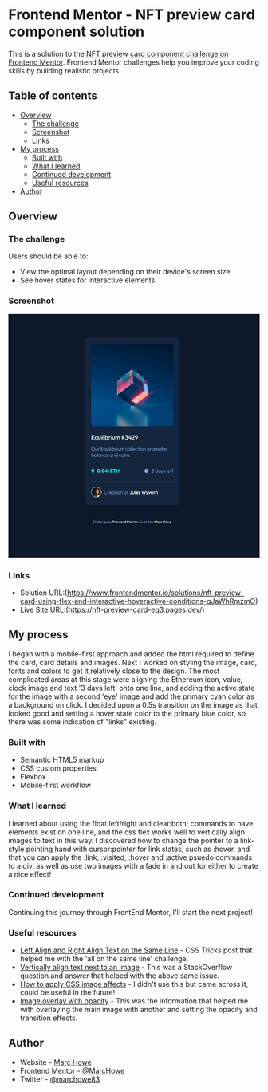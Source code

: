# Frontend Mentor - NFT preview card component solution

This is a solution to the [NFT preview card component challenge on Frontend Mentor](https://www.frontendmentor.io/challenges/nft-preview-card-component-SbdUL_w0U). Frontend Mentor challenges help you improve your coding skills by building realistic projects. 

## Table of contents

- [Overview](#overview)
  - [The challenge](#the-challenge)
  - [Screenshot](#screenshot)
  - [Links](#links)
- [My process](#my-process)
  - [Built with](#built-with)
  - [What I learned](#what-i-learned)
  - [Continued development](#continued-development)
  - [Useful resources](#useful-resources)
- [Author](#author)

## Overview

### The challenge

Users should be able to:

- View the optimal layout depending on their device's screen size
- See hover states for interactive elements

### Screenshot

![Screenshot](./images/Screenshot.jpg)

### Links

- Solution URL:(https://www.frontendmentor.io/solutions/nft-preview-card-using-flex-and-interactive-hoveractive-conditions-qJaWhRmzmO)
- Live Site URL:(https://nft-preview-card-eq3.pages.dev/)

## My process

I began with a mobile-first approach and added the html required to define the card, card details and images. Next I worked on styling the image, card, fonts and colors to get it relatively close to the design. The most complicated areas at this stage were aligning the Ethereum icon, value, clock image and text '3 days left' onto one line, and adding the active state for the image with a second 'eye' image and add the primary cyan color as a background on click. I decided upon a 0.5s transition on the image as that looked good and setting a hover state color to the primary blue color, so there was some indication of "links" existing. 

### Built with

- Semantic HTML5 markup
- CSS custom properties
- Flexbox
- Mobile-first workflow

### What I learned

I learned about using the float:left/right and clear:both; commands to have elements exist on one line, and the css flex works well to vertically align images to text in this way. I discovered how to change the pointer to a link-style pointing hand with cursor:pointer for link states, such as :hover, and that you can apply the :link, :visited, :hover and :active psuedo commands to a div, as well as use two images with a fade in and out for either to create a nice effect! 

### Continued development

Continuing this journey through FrontEnd Mentor, I'll start the next project!

### Useful resources

- [Left Align and Right Align Text on the Same Line](https://css-tricks.com/left-align-and-right-align-text-on-the-same-line/) - CSS Tricks post that helped me with the 'all on the same line' challenge. 
- [Vertically align text next to an image](https://stackoverflow.com/questions/489340/vertically-align-text-next-to-an-image) - This was a StackOverflow question and answer that helped with the above same issue. 
- [How to apply CSS image affects](https://www.w3schools.com/howto/howto_css_image_effects.asp) - I didn't use this but came across it, could be useful in the future! 
- [Image overlay with opacity](https://www.w3schools.com/howto/tryit.asp?filename=tryhow_css_image_overlay_opacity) - This was the information that helped me with overlaying the main image with another and setting the opacity and transition effects. 

## Author

- Website - [Marc Howe](https://mjhcloud.com)
- Frontend Mentor - [@MarcHowe](https://www.frontendmentor.io/profile/MarcHowe)
- Twitter - [@marchowe83](https://www.twitter.com/marchowe83)

